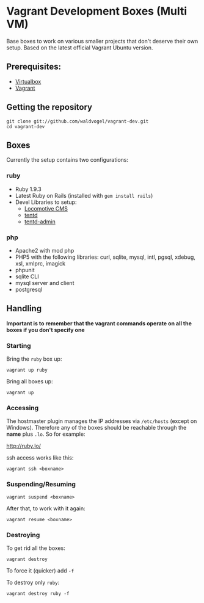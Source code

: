# Vagrant Development Boxes (Multi VM) #

Base boxes to work on various smaller projects that don't deserve their own setup.
Based on the latest official Vagrant Ubuntu version.

## Prerequisites: ##

  - [Virtualbox](https://www.virtualbox.org/)
  - [Vagrant](http://vagrantup.com)

## Getting the repository ##

    git clone git://github.com/waldvogel/vagrant-dev.git
    cd vagrant-dev

## Boxes

Currently the setup contains two configurations:

### ruby

- Ruby 1.9.3
- Latest Ruby on Rails (installed with `gem install rails`)
- Devel Libraries to setup:
  * [Locomotive CMS](http://www.locomotivecms.com/)
  * [tentd](https://github.com/tent/tentd/)
  * [tentd-admin](https://github.com/tent/tentd-admin/)

### php

- Apache2 with mod php
- PHP5 with the following libraries:
  curl, sqlite, mysql, intl, pgsql, xdebug, xsl, xmlprc, imagick
- phpunit
- sqlite CLI
- mysql server and client
- postgresql

## Handling

**Important is to remember that the vagrant commands operate on all the boxes if you don't specify one**

### Starting

Bring the `ruby` box up:

    vagrant up ruby
    
Bring all boxes up:

    vagrant up

### Accessing ##

The hostmaster plugin manages the IP addresses via `/etc/hosts` (except on Windows). Therefore any of the boxes should be reachable through the **name** plus `.lo`. So for example:

<http://ruby.lo/>

ssh access works like this:

    vagrant ssh <boxname>
    

### Suspending/Resuming ##

    vagrant suspend <boxname>

After that, to work with it again:

    vagrant resume <boxname>

### Destroying ##

To get rid all the boxes:

    vagrant destroy 

To force it (quicker) add `-f`

To destroy only `ruby`:

    vagrant destroy ruby -f
